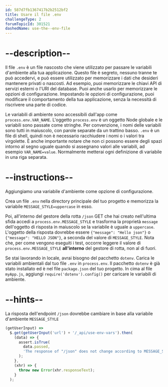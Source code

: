 ```yaml
---
id: 587d7fb1367417b2b2512bf2
title: Usare il file .env
challengeType: 2
forumTopicId: 301521
dashedName: use-the--env-file
---
```


# --description--

Il file `.env` è un file nascosto che viene utilizzato per passare le variabili d'ambiente alla tua applicazione. Questo file è segreto, nessuno tranne te può accedervi, e può essere utilizzato per memorizzare i dati che desideri mantenere privati o nascosti. Ad esempio, puoi memorizzare le chiavi API di servizi esterni o l'URI del database. Puoi anche usarlo per memorizzare le opzioni di configurazione. Impostando le opzioni di configurazione, puoi modificare il comportamento della tua applicazione, senza la necessità di riscrivere una parte di codice.

Le variabili di ambiente sono accessibili dall'app come `process.env.VAR_NAME`. L'oggetto `process.env` è un oggetto Node globale e le variabili sono passate come stringhe. Per convenzione, i nomi delle variabili sono tutti in maiuscolo, con parole separate da un trattino basso. `.env` è un file di shell, quindi non è necessario racchiudere i nomi o i valori tra virgolette. È anche importante notare che non ci possono essere degli spazi intorno al segno uguale quando si assegnano valori alle variabili, ad esempio `VAR_NAME=value`. Normalmente metterai ogni definizione di variabile in una riga separata.

# --instructions--

Aggiungiamo una variabile d'ambiente come opzione di configurazione.

Crea un file `.env` nella directory principale del tuo progetto e memorizza la variabile `MESSAGE_STYLE=uppercase` in esso.

Poi, all'interno del gestore della rotta `/json` GET che hai creato nell'ultima sfida accedi a `process.env.MESSAGE_STYLE` e trasforma la proprietà `message` dell'oggetto di risposta in maiuscolo se la variabile è uguale a `uppercase`. L'oggetto della risposta dovrebbe essere `{"message": "Hello json"}` o `{"message": "HELLO JSON"}`, a seconda del valore di `MESSAGE_STYLE`. Nota che, per come vengono eseguiti i test, occorre leggere il valore di `process.env.MESSAGE_STYLE` **all'interno** del gestore di rotta, non al di fuori.

Se stai lavorando in locale, avrai bisogno del pacchetto `dotenv`. Carica le variabili ambientali dal tuo file `.env` in `process.env`. Il pacchetto `dotenv` è già stato installato ed è nel file `package.json` del tuo progetto. In cima al file `myApp.js`, aggiungi `require('dotenv').config()` per caricare le variabili di ambiente.

# --hints--

La risposta dell'endpoint `/json` dovrebbe cambiare in base alla variabile d'ambiente `MESSAGE_STYLE`

```js
(getUserInput) =>
  $.get(getUserInput('url') + '/_api/use-env-vars').then(
    (data) => {
      assert.isTrue(
        data.passed,
        'The response of "/json" does not change according to MESSAGE_STYLE'
      );
    },
    (xhr) => {
      throw new Error(xhr.responseText);
    }
  );
```


